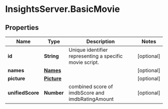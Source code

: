 # InsightsServer.BasicMovie

## Properties
Name | Type | Description | Notes
------------ | ------------- | ------------- | -------------
**id** | **String** | Unique identifier representing a specific movie script. | [optional] 
**names** | [**Names**](Names.md) |  | [optional] 
**picture** | [**Picture**](Picture.md) |  | [optional] 
**unifiedScore** | **Number** | combined score of imdbScore and imdbRatingAmount | [optional] 


